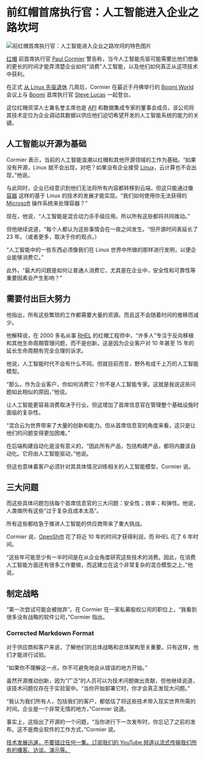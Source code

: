 # 前红帽首席执行官：人工智能进入企业之路坎坷

![前红帽首席执行官：人工智能进入企业之路坎坷的特色图片](https://cdn.thenewstack.io/media/2024/05/2dd96d2f-getty-images-eg_rcndjc5y-unsplash-1-1024x683.jpg)

[红帽](https://www.openshift.com/try?utm_content=inline+mention) 前首席执行官 [Paul Cormier](https://www.linkedin.com/in/paul-cormier-78a2024/) 警告称，当今人工智能先驱可能需要比他们想象的更长的时间才能弄清楚企业如何“消费”人工智能，以及他们如何真正从这项技术中获利。

在正式 [从 Linux 先驱退休](https://www.redhat.com/en/blog/red-hat-leadership-update) 几周后，Cormier 在最近于丹佛举行的 [Boomi World](https://boomi.com/boomiworld/homepage/) 会议上与 [Boomi](https://boomi.com/?utm_content=inline+mention) 首席执行官 [Steve Lucas](https://www.linkedin.com/in/nstevenlucas/) 一起登台。

这位红帽资深人士兼名誉主席也是 [API](https://thenewstack.io/api-management/) 和数据集成专家的董事会成员，该公司将其技术定位为企业调动其数据以供应他们迫切希望开发的人工智能系统的能力的关键。

## 人工智能以开源为基础

Cormier 表示，当前的人工智能浪潮以红帽和其他开源领域的工作为基础。“如果没有开源，Linux 就不会出现，对吧？如果没有企业接受 [Linux](https://thenewstack.io/past-25-years-linux-changed-world-around-us/)，云计算也不会出现，”他说。

与此同时，企业已经意识到他们无法将所有内容都转移到云端，但这只能通过像 [容器](https://thenewstack.io/containers/) 这样的基于 Linux 的技术的发展才能实现。“我们如何使用你无法获得的 [Microsoft](https://news.microsoft.com/?utm_content=inline+mention) 操作系统来处理容器？”

现在，他说，“人工智能是混合动力杀手级应用。所以所有这些都将共同推动。”

但他继续说道，“每个人都认为这些事情会在一夜之间发生。“但开源时间表延长了 23 年。（或者更多，取决于你的观点。）

“人工智能中的一些东西必须像我们在 Linux 世界中所做的那样进行发明，以便企业能够消费它。”

此外，“最大的问题是如何让普通人消费它，尤其是在企业中，安全性和可靠性等重要因素会产生影响？”

## 需要付出巨大努力

他指出，所有这些繁琐的工作都需要大量的资源。而且这不会随着时间的推移而减少。

他解释说，在 2000 多名从事 [RHEL](https://thenewstack.io/how-red-hats-license-change-is-reinvigorating-enterprise-linux-distros/) 的红帽工程师中，“许多人”专注于反向移植和其他生命周期管理问题，而不是创新。这是因为企业客户对 10 年甚至 15 年的延长生命周期有完全合理的诉求。

他说，人工智能时代不会有什么不同。但就目前而言，野外有成千上万的人工智能模型。

“那么，作为企业客户，你如何消费它？你不是人工智能专家。这就是我说这些问题如此相似的原因，”他说。

让人工智能更容易消费取决于行业。但这增加了首席信息官在管理整个基础设施时面临的复杂性。

“混合云为世界带来了大量的创新和能力。但从首席信息官的角度来看，这只是让他们的问题变得更加困难。”

在后端构建自动化是没有意义的，“因此所有产品，包括构建产品，都将内置该自动化。它将由人工智能驱动，”他说。

但这也意味着客户必须针对其具体情况训练相关的人工智能模型，Cormier 说。

## 三大问题

而这些具体问题包括每个首席信息官的三大问题：安全性；效率；和弹性。他说，人类做所有这些“过于复杂且成本太高”。

所有这些都给急于推进人工智能的供应商带来了重大挑战。

Cormier 说，[OpenShift](https://thenewstack.io/kubecon24-red-hat-openshift-4-15-accelerates-app-delivery/) 花了将近 10 年的时间才获得利润，而 RHEL 花了 6 年时间。

“这些年可能至少有一半时间是在从企业角度研究这些技术的消费。因此，在消费人工智能方面还有很多工作要做，而这建立在这个非常复杂的混合模型之上，”他说。

## 制定战略

“第一次尝试可能会被抛弃”。在 Cormier 在一家私募股权公司的职位上，“我看到很多没有战略的软件公司，”Cormier 指出。
### Corrected Markdown Format

对于供应商和客户来说，了解他们的总体战略和总体架构至关重要。只有这样，他们才能进行试验。

“如果你不理解这一点，你不可避免地会从错误的地方开始。”

虽然开源推动创新，因为“广泛”的人员可以为技术问题做出贡献，但他继续说道，该技术问题仅存在于实验室中。“当你开始部署它时，你才会真正发现大问题。”

“我认为我们所有人，包括我们的客户，都低估了将这些技术带入现实世界所需的时间。企业是一个非常无情的地方，”Cormier 说道。

事实上，这指出了开源的一个问题，“当你进行下一次发布时，你忘记了之前的发布。这不是商业软件的工作方式，”Cormier 说。

[技术发展迅速，不要错过任何一集。订阅我们的 YouTube 频道以流式传输我们所有的播客、访谈、演示等。](https://youtube.com/thenewstack?sub_confirmation=1)